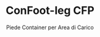 ---
title: "ConFoot-leg CFP"
subtitle: "Piede Container per Area di Carico"
mainImage: "/images/products/confoot-leg-cfp-main.jpg"
gallery:
  - "/images/products/confoot-leg-cfp-1.jpg"
  - "/images/products/confoot-leg-cfp-2.jpg"
  - "/images/products/confoot-leg-cfp-3.jpg"
shortDescription: "ConFoot-leg CFP è progettato per le banchine di carico, permettendo al container di essere fissato alla banchina mentre consente alle porte di aprirsi completamente lateralmente."
technicalDescription: "Il modello CFP permette di caricare i prodotti direttamente dalla produzione nel container senza necessità di stoccaggio intermedio, e non è necessario utilizzare ulteriori attrezzature di movimentazione del container."
videoID: "da7h7VgJHgs"
specifications:
  - name: "Peso"
    value: "24 kg per piede"
  - name: "Capacità di carico"
    value: "30 tonnellate"
  - name: "Intervallo di regolazione"
    value: "1.043 mm a 1.448 mm"
  - name: "Materiale"
    value: "Acciaio di alta qualità"
price: "3.600 EUR"
priceVAT: "4.356 EUR"
pricingNotes: "Sconti per grandi quantitativi disponibili. Contatta il nostro team commerciale per ulteriori dettagli."
buyLink: "/contact"
howToUse: |
  1. Posiziona il piede CFP sul casting d'angolo del container
  2. Attiva il meccanismo di bloccaggio
  3. Regola l'altezza se necessario, nell'intervallo da 1.043 mm a 1.448 mm
  4. Fissa il container alla banchina di carico
  5. Apri completamente le porte del container contro i lati
  6. Carica i prodotti direttamente dalla produzione nel container
benefits:
  - title: "Integrazione con banchina di carico"
    description: "Consente di fissare il container alla banchina, permettendo alle porte di aprirsi completamente lateralmente"
  - title: "Carico diretto"
    description: "I prodotti possono essere caricati direttamente dalla produzione nel container senza stoccaggio intermedio"
  - title: "Nessun equipaggiamento aggiuntivo"
    description: "Non è necessario ulteriore equipaggiamento per la movimentazione dei container nelle operazioni di carico"
  - title: "Efficienza del rimorchio"
    description: "Libera il rimorchio per altre attività mentre il container rimane alla banchina"
  - title: "Spazio di stoccaggio aggiuntivo"
    description: "I container possono essere utilizzati come spazio di stoccaggio aggiuntivo quando non sono in transito"
  - title: "Mobilità immediata"
    description: "I container sono sempre pronti per essere spostati: basta far passare il rimorchio sotto il container per proseguire il viaggio"
articleContent: |
  ## Che cos'è ConFoot-leg CFP?

  ConFoot-leg CFP è una soluzione specializzata di piede per container progettata specificamente per le operazioni nelle banchine di carico. Il modello CFP permette di fissare i container alle banchine, consentendo al contempo l'apertura completa delle porte contro i lati, creando un'integrazione perfetta tra il container e la struttura. Questa soluzione innovativa trasforma i container da spedizione in estensioni efficienti della tua banchina di carico, eliminando la necessità di stoccaggio intermedio e l'uso di ulteriori attrezzature di movimentazione.

  ## Vantaggi chiave per le operazioni nelle banchine di carico

  Il ConFoot-leg CFP offre vantaggi operativi significativi per le aziende che regolarmente caricano e scaricano container da spedizione. Fissando direttamente i container alla banchina, è possibile liberare i rimorchi per altre attività, ottimizzando l'utilizzo della flotta e riducendo i tempi di attesa. I prodotti possono essere caricati direttamente dalla produzione nel container, senza stoccaggio intermedio, snellendo il processo logistico e riducendo i costi di movimentazione.

  Inoltre, i container dotati di piedi CFP possono essere utilizzati come spazio di stoccaggio aggiuntivo e flessibile quando non sono in transito. Rimangono pronti per essere spostati in qualsiasi momento: basta far passare il rimorchio sotto il container e il viaggio riprende. Questa versatilità rende il CFP una soluzione ideale per le aziende che desiderano migliorare l'efficienza della banchina di carico e la capacità di stoccaggio.

  ## Come funziona

  Il ConFoot-leg CFP si aggancia in maniera sicura ai casting d'angolo del container, fornendo un supporto stabile mentre il container è posizionato presso la banchina di carico. I piedi dispongono di un intervallo regolabile da 1.043 mm a 1.448 mm, consentendo un allineamento preciso con le diverse altezze delle banchine. Ogni piede pesa 24 kg, rendendoli facilmente maneggevoli per gli operatori, mentre il sistema garantisce una notevole capacità di carico di 30 tonnellate.

  Il processo di installazione è semplice:
  1. Posiziona i piedi CFP sui casting d'angolo del container
  2. Attiva il meccanismo di bloccaggio per fissare i piedi
  3. Regola l'altezza secondo necessità per allineare il container con la banchina
  4. Fissa il container alla banchina
  5. Apri completamente le porte del container contro i lati
  6. Inizia a caricare direttamente dalla produzione nel container

  Una volta terminato il carico, il container rimane pronto per il trasporto. Quando un rimorchio è disponibile, può semplicemente essere fatto passare sotto il container, rimuovendo i piedi, e il viaggio continua senza ulteriori operazioni intermedie.

  ## Applicazioni del ConFoot-leg CFP

  ### Impianti di produzione
  Gli impianti di produzione traggono notevoli vantaggi dalla capacità del CFP di creare un'estensione armoniosa dell'area produttiva. Posizionando i container direttamente alle banchine di carico, i prodotti possono passare direttamente dalla linea di produzione ai container, eliminando lo stoccaggio intermedio e riducendo i costi di movimentazione. Questo approccio di carico diretto minimizza il rischio di danni e razionalizza il processo logistico.

  ### Centri di distribuzione
  Per i centri di distribuzione, il CFP offre una preziosa flessibilità nelle operazioni di carico. I container possono essere posizionati alle banchine di carico per periodi prolungati, permettendo un carico efficiente man mano che i prodotti diventano disponibili. Questo approccio riduce la pressione di caricare i container entro tempi stretti mentre i rimorchi attendono, ottimizzando sia l'impiego della manodopera che le risorse di trasporto.

  ### Operazioni di vendita al dettaglio
  Le aziende del settore retail possono utilizzare container dotati di CFP come spazio di stoccaggio aggiuntivo flessibile durante i periodi di picco. I container possono essere posizionati alle banchine per la ricezione diretta delle merci, per poi essere spostati nelle aree di stoccaggio una volta pieni. Questo approccio offre una capacità aggiuntiva a costi contenuti senza la necessità di un'espansione permanente della struttura.

  ### Aziende di trasporto
  Le aziende di trasporto beneficiano di una migliore utilizzazione della flotta grazie al sistema CFP. I rimorchi possono lasciare i container presso i siti dei clienti e continuare immediatamente al prossimo incarico, invece di attendere le operazioni di carico/scarico. Questa efficienza può aumentare significativamente la capacità produttiva delle flotte di rimorchi esistenti.

  ## Specifiche tecniche

  - Capacità di carico: 30 tonnellate
  - Peso: 24 kg per piede
  - Intervallo di regolazione: da 1.043 mm a 1.448 mm
  - Materiale: acciaio di alta qualità con finitura resistente
  - Compatibilità: casting d'angolo standard per container da spedizione

  Il ConFoot-leg CFP rappresenta una soluzione innovativa per le operazioni nelle banchine di carico, offrendo alle aziende un modo per ottimizzare i processi logistici, migliorare l'utilizzo delle risorse e creare una capacità di stoccaggio aggiuntiva flessibile. Abilitando il carico diretto dalla produzione ai container e liberando i rimorchi per altre attività, il CFP aiuta le aziende a raggiungere una maggiore efficienza e convenienza nelle operazioni di movimentazione dei container.
---